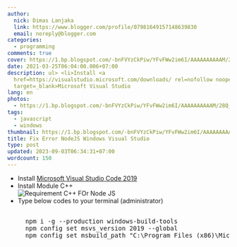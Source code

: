 ```yaml
---
author:
  nick: Dimas Lanjaka
  link: https://www.blogger.com/profile/07981649157148639830
  email: noreply@blogger.com
categories:
  - programming
comments: true
cover: https://1.bp.blogspot.com/-bnFVYzCkPiw/YFvFWw2im6I/AAAAAAAAAAM/28Q_ctk1SuE-1pskAFYfvVREqij-nsjhACLcBGAsYHQ/s0/VStudio2019-NodeJS.png
date: 2021-03-25T06:04:00.006+07:00
description: ul> <li>Install <a
  href=https://visualstudio.microsoft.com/downloads/ rel=nofollow noopener
  target=_blank>Microsoft Visual Studio
lang: en
photos:
  - https://1.bp.blogspot.com/-bnFVYzCkPiw/YFvFWw2im6I/AAAAAAAAAAM/28Q_ctk1SuE-1pskAFYfvVREqij-nsjhACLcBGAsYHQ/s0/VStudio2019-NodeJS.png
tags:
  - javascript
  - windows
thumbnail: https://1.bp.blogspot.com/-bnFVYzCkPiw/YFvFWw2im6I/AAAAAAAAAAM/28Q_ctk1SuE-1pskAFYfvVREqij-nsjhACLcBGAsYHQ/s0/VStudio2019-NodeJS.png
title: Fix Error NodeJS Windows Visual Studio
type: post
updated: 2023-09-03T06:34:31+07:00
wordcount: 150
---
```


<ul>    <li>Install <a href="https://visualstudio.microsoft.com/downloads/" rel="noopener noreferer nofollow" target="_blank">Microsoft Visual Studio Code 2019</a></li>  <li>Install Module C++</li>  <img alt="Requirement C++ FOr Node JS" src="https://1.bp.blogspot.com/-bnFVYzCkPiw/YFvFWw2im6I/AAAAAAAAAAM/28Q_ctk1SuE-1pskAFYfvVREqij-nsjhACLcBGAsYHQ/s0/VStudio2019-NodeJS.png" title="C++ for nodejs">  <li>Type below codes to your terminal (administrator)</li>  <pre>	<br>  npm i -g --production windows-build-tools<br>  npm config set msvs_version 2019 --global<br>  npm config set msbuild_path "C:\Program Files (x86)\Microsoft Visual Studio\2019\Community\MSBuild\Current\Bin\MSBuild.exe"<br>  </pre></ul>